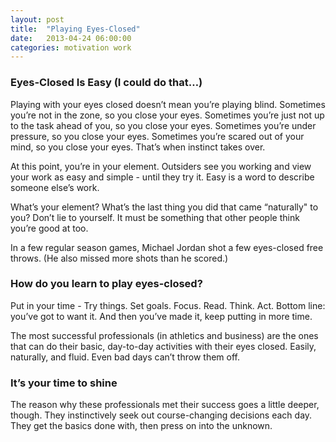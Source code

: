 ```yaml
---
layout: post
title:  "Playing Eyes-Closed"
date:   2013-04-24 06:00:00
categories: motivation work
---
```


### Eyes-Closed Is Easy (I could do that…)

Playing with your eyes closed doesn’t mean you’re playing blind. Sometimes you’re not in the zone, so you close your eyes. Sometimes you’re just not up to the task ahead of you, so you close your eyes. Sometimes you’re under pressure, so you close your eyes. Sometimes you’re scared out of your mind, so you close your eyes. That’s when instinct takes over.

At this point, you’re in your element. Outsiders see you working and view your work as easy and simple - until they try it. Easy is a word to describe someone else’s work.

What’s your element? What’s the last thing you did that came “naturally" to you? Don’t lie to yourself. It must be something that other people think you’re good at too.

In a few regular season games, Michael Jordan shot a few eyes-closed free throws. (He also missed more shots than he scored.)

### How do you learn to play eyes-closed?

Put in your time - Try things. Set goals. Focus. Read. Think. Act. Bottom line: you’ve got to want it. And then you’ve made it, keep putting in more time.

The most successful professionals (in athletics and business) are the ones that can do their basic, day-to-day activities with their eyes closed. Easily, naturally, and fluid. Even bad days can’t throw them off.

### It’s your time to shine

The reason why these professionals met their success goes a little deeper, though. They instinctively seek out course-changing decisions each day. They get the basics done with, then press on into the unknown.